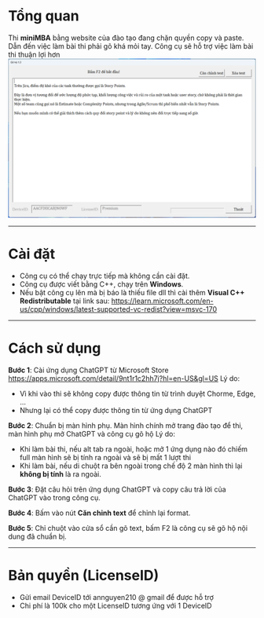 # Tổng quan
Thi **miniMBA** bằng website của đào tạo đang chặn quyền copy và paste.
Dẫn đến việc làm bài thi phải gõ khá mỏi tay.
Công cụ sẽ hỗ trợ việc làm bài thi thuận lợi hơn
![](GoHo.png)

------------

# Cài đặt
+ Công cụ có thể chạy trực tiếp mà không cần cài đặt. 
+ Công cụ được viết bằng C++, chạy trên **Windows**.
+ Nếu bật công cụ lên mà bị báo là thiếu file dll thì cài thêm **Visual C++ Redistributable** tại link sau:
https://learn.microsoft.com/en-us/cpp/windows/latest-supported-vc-redist?view=msvc-170

------------


# Cách sử dụng
**Bước 1**: Cài ứng dụng ChatGPT từ Microsoft Store https://apps.microsoft.com/detail/9nt1r1c2hh7j?hl=en-US&gl=US
Lý do: 
+ Vì khi vào thi sẽ không copy được thông tin từ trình duyệt Chorme, Edge, ...
+ Nhưng lại có thể copy được thông tin từ ứng dụng ChatGPT

**Bước 2**: Chuẩn bị màn hình phụ. Màn hình chính mở trang đào tạo để thi, màn hình phụ mở ChatGPT và công cụ gõ hộ
Lý do:
+ Khi làm bài thi, nếu alt tab ra ngoài, hoặc mở 1 ứng dụng nào đó chiếm full màn hình sẽ bị tính ra ngoài và sẽ bị mất 1 lượt thi
+ Khi làm bài, nếu di chuột ra bên ngoài trong chế độ 2 màn hình thì lại **không bị tính** là ra ngoài.

**Bước 3**: Đặt câu hỏi trên ứng dụng ChatGPT và copy câu trả lời của ChatGPT vào trong công cụ.

**Bước 4**: Bấm vào nút **Căn chỉnh text** để chỉnh lại format.

**Bước 5**: Chỉ chuột vào cửa sổ cần gõ text, bấm F2 là công cụ sẽ gõ hộ nội dung đã chuẩn bị.

------------


# Bản quyền (LicenseID)
+ Gửi email DeviceID tới annguyen210 @ gmail để được hỗ trợ
+ Chi phí là 100k cho một LicenseID tương ứng với 1 DeviceID

